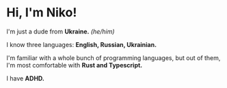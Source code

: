 # Hi, I'm Niko!

I'm just a dude from **Ukraine.** *(he/him)*

I know three languages: **English, Russian, Ukrainian.**

I'm familiar with a whole bunch of programming languages, but out of them, I'm most comfortable with **Rust and Typescript.**

I have **ADHD.**
